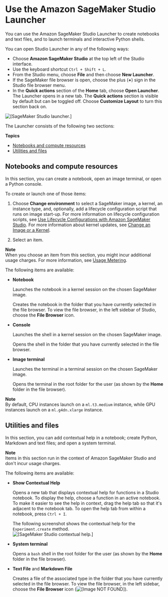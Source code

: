 # Use the Amazon SageMaker Studio Launcher<a name="studio-launcher"></a>

You can use the Amazon SageMaker Studio Launcher to create notebooks and text files, and to launch terminals and interactive Python shells\.

You can open Studio Launcher in any of the following ways:
+ Choose **Amazon SageMaker Studio** at the top left of the Studio interface\.
+ Use the keyboard shortcut `Ctrl + Shift + L`\.
+ From the Studio menu, choose **File** and then choose **New Launcher**\.
+ If the SageMaker file browser is open, choose the plus \(**\+**\) sign in the Studio file browser menu\.
+ In the **Quick actions** section of the **Home** tab, choose **Open Launcher**\. The Launcher opens in a new tab\. The **Quick actions** section is visible by default but can be toggled off\. Choose **Customize Layout** to turn this section back on\.

![\[SageMaker Studio launcher.\]](http://docs.aws.amazon.com/sagemaker/latest/dg/images/studio/studio-new-launcher.png)

The Launcher consists of the following two sections:

**Topics**
+ [Notebooks and compute resources](#studio-launcher-launch)
+ [Utilities and files](#studio-launcher-other)

## Notebooks and compute resources<a name="studio-launcher-launch"></a>

In this section, you can create a notebook, open an image terminal, or open a Python console\.

To create or launch one of those items:

1. Choose **Change environment** to select a SageMaker image, a kernel, an instance type, and, optionally, add a lifecycle configuration script that runs on image start\-up\. For more information on lifecycle configuration scripts, see [Use Lifecycle Configurations with Amazon SageMaker Studio](studio-lcc.md)\. For more information about kernel updates, see [Change an Image or a Kernel](notebooks-run-and-manage-change-image.md)\.

1. Select an item\.

**Note**  
When you choose an item from this section, you might incur additional usage charges\. For more information, see [Usage Metering](notebooks-usage-metering.md)\.

The following items are available:
+ **Notebook**

  Launches the notebook in a kernel session on the chosen SageMaker image\.

  Creates the notebook in the folder that you have currently selected in the file browser\. To view the file browser, in the left sidebar of Studio, choose the **File Browser** icon\.
+ **Console**

  Launches the shell in a kernel session on the chosen SageMaker image\.

  Opens the shell in the folder that you have currently selected in the file browser\.
+ **Image terminal**

  Launches the terminal in a terminal session on the chosen SageMaker image\.

  Opens the terminal in the root folder for the user \(as shown by the **Home** folder in the file browser\)\.

**Note**  
By default, CPU instances launch on a `ml.t3.medium` instance, while GPU instances launch on a `ml.g4dn.xlarge` instance\.

## Utilities and files<a name="studio-launcher-other"></a>

In this section, you can add contextual help in a notebook; create Python, Markdown and text files; and open a system terminal\.

**Note**  
Items in this section run in the context of Amazon SageMaker Studio and don't incur usage charges\.

The following items are available:
+ **Show Contextual Help**

  Opens a new tab that displays contextual help for functions in a Studio notebook\. To display the help, choose a function in an active notebook\. To make it easier to see the help in context, drag the help tab so that it's adjacent to the notebook tab\. To open the help tab from within a notebook, press `Ctrl + I`\.

  The following screenshot shows the contextual help for the `Experiment.create` method\.  
![\[SageMaker Studio contextual help.\]](http://docs.aws.amazon.com/sagemaker/latest/dg/images/studio/studio-context-help.png)
+ **System terminal**

  Opens a `bash` shell in the root folder for the user \(as shown by the **Home** folder in the file browser\)\.
+ **Text File** and **Markdown File**

  Creates a file of the associated type in the folder that you have currently selected in the file browser\. To view the file browser, in the left sidebar, choose the **File Browser** icon \(![\[Image NOT FOUND\]](http://docs.aws.amazon.com/sagemaker/latest/dg/images/studio/icons/folder.png)\)\.